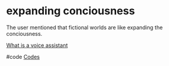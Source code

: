 # expanding conciousness
The user mentioned that fictional worlds are like expanding the conciousness.

[What is a voice assistant](output/themes/What%20is%20a%20voice%20assistant.md)

#code [Codes](output/codes/Codes.md) 